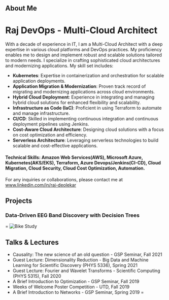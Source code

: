 
## About Me
# Raj DevOps - Multi-Cloud Architect

With a decade of experience in IT, I am a Multi-Cloud Architect with a deep expertise in various cloud platforms and DevOps practices. My proficiency enables me to design and implement robust and scalable solutions tailored to modern needs. I specialize in crafting sophisticated cloud architectures and modernizing applications. My skill set includes:

- **Kubernetes**:                            Expertise in containerization and orchestration for scalable application deployments.
- **Application Migration & Modernization**: Proven track record of migrating and modernizing applications across cloud environments.
- **Hybrid Cloud Deployment**:               Experience in integrating and managing hybrid cloud solutions for enhanced flexibility and scalability.
- **Infrastructure as Code (IaC)**:          Proficient in using Terraform to automate and manage infrastructure.
- **CI/CD**:                                 Skilled in implementing continuous integration and continuous deployment pipelines using Jenkins.
- **Cost-Aware Cloud Architecture**:         Designing cloud solutions with a focus on cost optimization and efficiency.
- **Serverless Architecture**:               Leveraging serverless technologies to build scalable and cost-effective applications.

#### Technical Skills: Amazon Web Services(AWS), Microsoft Azure, Kubernetes(AKS/EKS), Terraform, Azure Devops/Jenkins(CI-CD), Cloud Migration, Cloud Security, Cloud Cost Optimization, Automation.

For any inquiries or collaborations, please contact me at www.linkedin.com/in/raj-deolekar


## Projects
### Data-Driven EEG Band Discovery with Decision Trees
=
![Bike Study](/assets/img/bike_study.jpeg)

## Talks & Lectures
- Causality: The new science of an old question - GSP Seminar, Fall 2021
- Guest Lecture: Dimensionality Reduction - Big Data and Machine Learning for Scientific Discovery (PHYS 5336), Spring 2021
- Guest Lecture: Fourier and Wavelet Transforms - Scientific Computing (PHYS 5315), Fall 2020
- A Brief Introduction to Optimization - GSP Seminar, Fall 2019
- Weeks of Welcome Poster Competition - UTD, Fall 2019
- A Brief Introduction to Networks - GSP Seminar, Spring 2019
=
